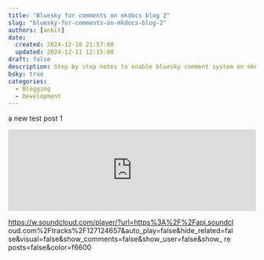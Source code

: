 ```yaml
---
title: "Bluesky for comments on mkdocs blog 2"
slug: "bluesky-for-comments-on-mkdocs-blog-2"
authors: [ankit]
date: 
  created: 2024-12-10 21:57:00
  updated: 2024-12-11 12:15:00
draft: false
description: Step by step notes to enable bluesky comment system on mkdocs blog.
bsky: true
categories:
  - Blogging
  - Development
---
```


a new test post 1

<iframe width="100%" height="166" scrolling="no" frameborder="no" src="https://w.soundcloud.com/player/? url=https%3A%2F%2Fapi.soundcloud.com%2Ftracks%2F12712465&auto_play=false&hide_related=fal se&visual=false&show_comments=false&show_user=false&show_ re posts=false&color=f6600"></iframe>

https://w.soundcloud.com/player/?url=https%3A%2F%2Fapi.soundcl oud.com%2Ftracks%2F127124657&auto_play=false&hide_related=fal se&visual=false&show_comments=false&show_user=false&show_ re posts=false&color=f6600